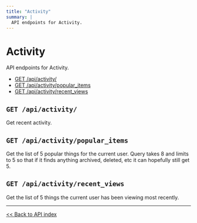 ```yaml
---
title: "Activity"
summary: |
  API endpoints for Activity.
---
```


# Activity

API endpoints for Activity.

  - [GET /api/activity/](#get-apiactivity)
  - [GET /api/activity/popular_items](#get-apiactivitypopular_items)
  - [GET /api/activity/recent_views](#get-apiactivityrecent_views)

## `GET /api/activity/`

Get recent activity.

## `GET /api/activity/popular_items`

Get the list of 5 popular things for the current user. Query takes 8 and limits to 5 so that if it
  finds anything archived, deleted, etc it can hopefully still get 5.

## `GET /api/activity/recent_views`

Get the list of 5 things the current user has been viewing most recently.

---

[<< Back to API index](../api-documentation.md)